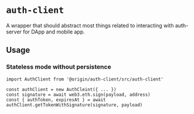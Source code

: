 # `auth-client`

A wrapper that should abstract most things related to interacting with auth-server for DApp and mobile app. 

## Usage

### Stateless mode without persistence
```
import AuthClient from '@origin/auth-client/src/auth-client'

const authClient = new AuthCleint({ ... })
const signature = await web3.eth.sign(payload, address)
const { authToken, expiresAt } = await authClient.getTokenWithSignature(signature, payload)
```
